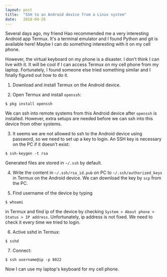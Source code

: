 ```yaml
---
layout: post
title:  "SSH to an Android device from a Linux system"
date:   2018-04-26
---
```


Several days ago, my friend Hao recommended me a very interesting Android app Termux. It's a terminal emulator and I found Python and git is available here! Maybe I can do something interesting with it on my cell phone.

However, the virtual keyboard on my phone is a disaster.
I don't think I can live with it.
It will be cool if I can access Termux on my cell phone from my laptop.
Fortunately, I found someone else tried something similar and I finally figured out how to do it.

1. Download and install Termux on the Android device.

2. Open Termux and install ```openssh```:
```
$ pkg install openssh
```
We can ssh into remote systems from this Android device after ```openssh``` is installed. However, extra setups are needed before we can ssh into this device from other systems.

3. It seems we are not allowed to ssh to the Android device using password, so we need to set up a key to login. An SSH key is necessary on the PC if it doesn't exist:
```
$ ssh-keygen -t rsa
```
Generated files are stored in ```~/.ssh``` by default.

4. Write the content in ```~/.ssh/rsa_id.pub``` on PC to
```~/.ssh/authorized_keys``` in Termux on the Android device.
We can download the key by ```scp``` from the PC.

5. Find username of the device by typing
```
$ whoami
```
in Termux and find ip of the device by checking ```System > About phone > Status > IP address```. Unfortunately, ip address is not fixed. We need to check it every time we tried to login.

6. Active sshd in Termux:
```
$ sshd
```

7. Connect:
```
$ ssh username@ip -p 8022
```

Now I can use my laptop's keyboard for my cell phone.
